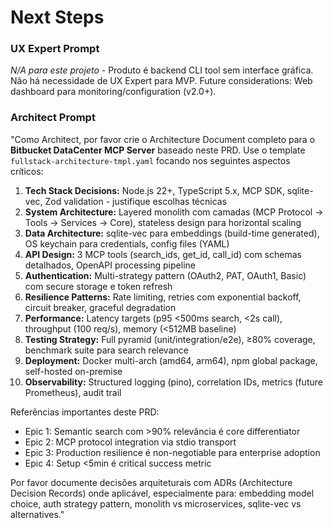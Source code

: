 # Next Steps

### UX Expert Prompt

*N/A para este projeto* - Produto é backend CLI tool sem interface gráfica. Não há necessidade de UX Expert para MVP. Future considerations: Web dashboard para monitoring/configuration (v2.0+).

### Architect Prompt

"Como Architect, por favor crie o Architecture Document completo para o **Bitbucket DataCenter MCP Server** baseado neste PRD. Use o template `fullstack-architecture-tmpl.yaml` focando nos seguintes aspectos críticos:

1. **Tech Stack Decisions:** Node.js 22+, TypeScript 5.x, MCP SDK, sqlite-vec, Zod validation - justifique escolhas técnicas
2. **System Architecture:** Layered monolith com camadas (MCP Protocol → Tools → Services → Core), stateless design para horizontal scaling
3. **Data Architecture:** sqlite-vec para embeddings (build-time generated), OS keychain para credentials, config files (YAML)
4. **API Design:** 3 MCP tools (search_ids, get_id, call_id) com schemas detalhados, OpenAPI processing pipeline
5. **Authentication:** Multi-strategy pattern (OAuth2, PAT, OAuth1, Basic) com secure storage e token refresh
6. **Resilience Patterns:** Rate limiting, retries com exponential backoff, circuit breaker, graceful degradation
7. **Performance:** Latency targets (p95 <500ms search, <2s call), throughput (100 req/s), memory (<512MB baseline)
8. **Testing Strategy:** Full pyramid (unit/integration/e2e), ≥80% coverage, benchmark suite para search relevance
9. **Deployment:** Docker multi-arch (amd64, arm64), npm global package, self-hosted on-premise
10. **Observability:** Structured logging (pino), correlation IDs, metrics (future Prometheus), audit trail

Referências importantes deste PRD:
- Epic 1: Semantic search com >90% relevância é core differentiator
- Epic 2: MCP protocol integration via stdio transport
- Epic 3: Production resilience é non-negotiable para enterprise adoption
- Epic 4: Setup <5min é critical success metric

Por favor documente decisões arquiteturais com ADRs (Architecture Decision Records) onde aplicável, especialmente para: embedding model choice, auth strategy pattern, monolith vs microservices, sqlite-vec vs alternatives."

